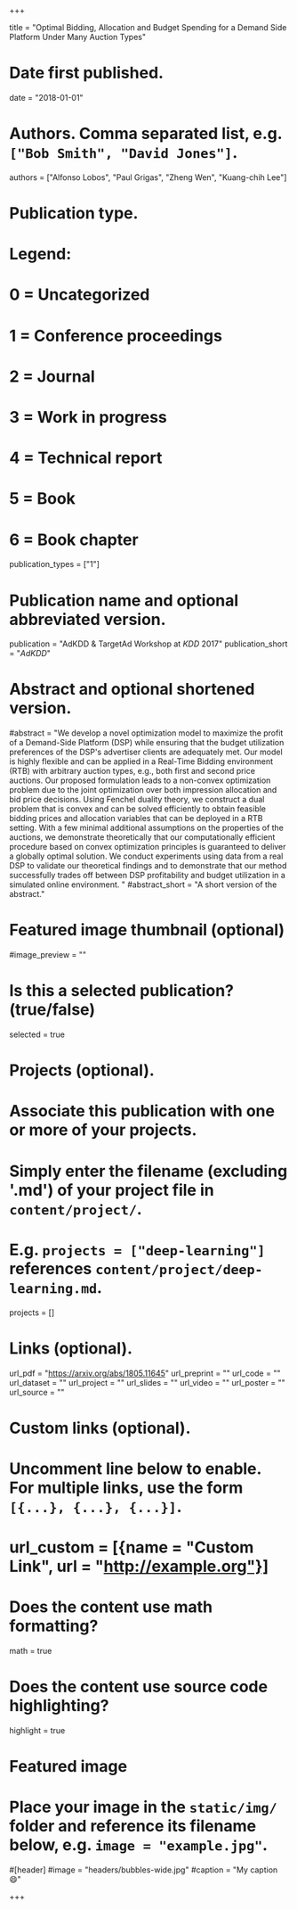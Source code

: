 
+++

title = "Optimal Bidding, Allocation and Budget Spending for a Demand Side Platform Under Many Auction Types"

# Date first published.
date = "2018-01-01"

# Authors. Comma separated list, e.g. `["Bob Smith", "David Jones"]`.
authors = ["Alfonso Lobos",  "Paul Grigas", "Zheng Wen", "Kuang-chih Lee"]

# Publication type.
# Legend:
# 0 = Uncategorized
# 1 = Conference proceedings
# 2 = Journal
# 3 = Work in progress
# 4 = Technical report
# 5 = Book
# 6 = Book chapter
publication_types = ["1"]

# Publication name and optional abbreviated version.
publication = "AdKDD & TargetAd Workshop at *KDD* 2017"
publication_short = "*AdKDD*"

# Abstract and optional shortened version.
#abstract = "We develop a novel optimization model to maximize the profit of a Demand-Side Platform (DSP) while ensuring that the budget utilization preferences of the DSP's advertiser clients are adequately met. Our model is highly flexible and can be applied in a Real-Time Bidding environment (RTB) with arbitrary auction types, e.g., both first and second price auctions. Our proposed formulation leads to a non-convex optimization problem due to the joint optimization over both impression allocation and bid price decisions. Using Fenchel duality theory, we construct a dual problem that is convex and can be solved efficiently to obtain feasible bidding prices and allocation variables that can be deployed in a RTB setting. With a few minimal additional assumptions on the properties of the auctions, we demonstrate theoretically that our computationally efficient procedure based on convex optimization principles is guaranteed to deliver a globally optimal solution. We conduct experiments using data from a real DSP to validate our theoretical findings and to demonstrate that our method successfully trades off between DSP profitability and budget utilization in a simulated online environment. "
#abstract_short = "A short version of the abstract."

# Featured image thumbnail (optional)
#image_preview = ""

# Is this a selected publication? (true/false)
selected = true

# Projects (optional).
#   Associate this publication with one or more of your projects.
#   Simply enter the filename (excluding '.md') of your project file in `content/project/`.
#   E.g. `projects = ["deep-learning"]` references `content/project/deep-learning.md`.
projects = []

# Links (optional).
url_pdf = "https://arxiv.org/abs/1805.11645"
url_preprint = ""
url_code = ""
url_dataset = ""
url_project = ""
url_slides = ""
url_video = ""
url_poster = ""
url_source = ""

# Custom links (optional).
#   Uncomment line below to enable. For multiple links, use the form `[{...}, {...}, {...}]`.
# url_custom = [{name = "Custom Link", url = "http://example.org"}]

# Does the content use math formatting?
math = true

# Does the content use source code highlighting?
highlight = true

# Featured image
# Place your image in the `static/img/` folder and reference its filename below, e.g. `image = "example.jpg"`.
#[header]
#image = "headers/bubbles-wide.jpg"
#caption = "My caption 😄"

+++
